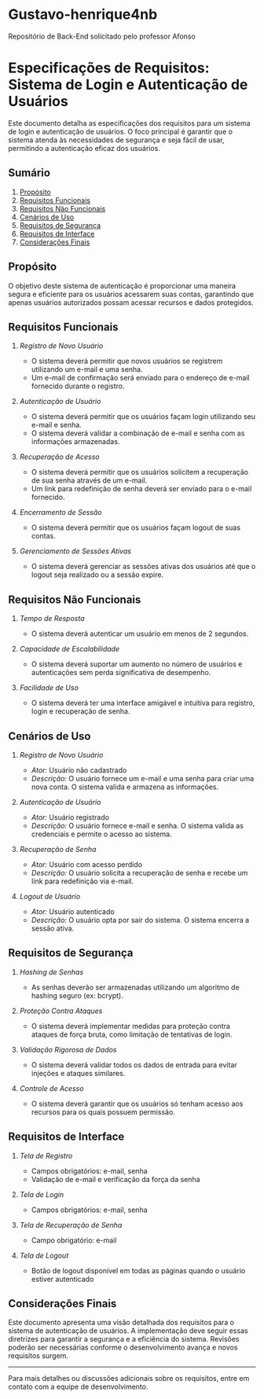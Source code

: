 # Gustavo-henrique4nb
Repositório de Back-End solicitado pelo professor Afonso

# Especificações de Requisitos: Sistema de Login e Autenticação de Usuários

Este documento detalha as especificações dos requisitos para um sistema de login e autenticação de usuários. O foco principal é garantir que o sistema atenda às necessidades de segurança e seja fácil de usar, permitindo a autenticação eficaz dos usuários.

## Sumário

1. [Propósito](#propósito)
2. [Requisitos Funcionais](#requisitos-funcionais)
3. [Requisitos Não Funcionais](#requisitos-não-funcionais)
4. [Cenários de Uso](#cenários-de-uso)
5. [Requisitos de Segurança](#requisitos-de-segurança)
6. [Requisitos de Interface](#requisitos-de-interface)
7. [Considerações Finais](#considerações-finais)

## Propósito

O objetivo deste sistema de autenticação é proporcionar uma maneira segura e eficiente para os usuários acessarem suas contas, garantindo que apenas usuários autorizados possam acessar recursos e dados protegidos.

## Requisitos Funcionais

1. *Registro de Novo Usuário*
   - O sistema deverá permitir que novos usuários se registrem utilizando um e-mail e uma senha.
   - Um e-mail de confirmação será enviado para o endereço de e-mail fornecido durante o registro.

2. *Autenticação de Usuário*
   - O sistema deverá permitir que os usuários façam login utilizando seu e-mail e senha.
   - O sistema deverá validar a combinação de e-mail e senha com as informações armazenadas.

3. *Recuperação de Acesso*
   - O sistema deverá permitir que os usuários solicitem a recuperação de sua senha através de um e-mail.
   - Um link para redefinição de senha deverá ser enviado para o e-mail fornecido.

4. *Encerramento de Sessão*
   - O sistema deverá permitir que os usuários façam logout de suas contas.

5. *Gerenciamento de Sessões Ativas*
   - O sistema deverá gerenciar as sessões ativas dos usuários até que o logout seja realizado ou a sessão expire.

## Requisitos Não Funcionais

1. *Tempo de Resposta*
   - O sistema deverá autenticar um usuário em menos de 2 segundos.

2. *Capacidade de Escalabilidade*
   - O sistema deverá suportar um aumento no número de usuários e autenticações sem perda significativa de desempenho.

3. *Facilidade de Uso*
   - O sistema deverá ter uma interface amigável e intuitiva para registro, login e recuperação de senha.

## Cenários de Uso

1. *Registro de Novo Usuário*
   - *Ator:* Usuário não cadastrado
   - *Descrição:* O usuário fornece um e-mail e uma senha para criar uma nova conta. O sistema valida e armazena as informações.

2. *Autenticação de Usuário*
   - *Ator:* Usuário registrado
   - *Descrição:* O usuário fornece e-mail e senha. O sistema valida as credenciais e permite o acesso ao sistema.

3. *Recuperação de Senha*
   - *Ator:* Usuário com acesso perdido
   - *Descrição:* O usuário solicita a recuperação de senha e recebe um link para redefinição via e-mail.

4. *Logout de Usuário*
   - *Ator:* Usuário autenticado
   - *Descrição:* O usuário opta por sair do sistema. O sistema encerra a sessão ativa.

## Requisitos de Segurança

1. *Hashing de Senhas*
   - As senhas deverão ser armazenadas utilizando um algoritmo de hashing seguro (ex: bcrypt).

2. *Proteção Contra Ataques*
   - O sistema deverá implementar medidas para proteção contra ataques de força bruta, como limitação de tentativas de login.

3. *Validação Rigorosa de Dados*
   - O sistema deverá validar todos os dados de entrada para evitar injeções e ataques similares.

4. *Controle de Acesso*
   - O sistema deverá garantir que os usuários só tenham acesso aos recursos para os quais possuem permissão.

## Requisitos de Interface

1. *Tela de Registro*
   - Campos obrigatórios: e-mail, senha
   - Validação de e-mail e verificação da força da senha

2. *Tela de Login*
   - Campos obrigatórios: e-mail, senha

3. *Tela de Recuperação de Senha*
   - Campo obrigatório: e-mail

4. *Tela de Logout*
   - Botão de logout disponível em todas as páginas quando o usuário estiver autenticado

## Considerações Finais

Este documento apresenta uma visão detalhada dos requisitos para o sistema de autenticação de usuários. A implementação deve seguir essas diretrizes para garantir a segurança e a eficiência do sistema. Revisões poderão ser necessárias conforme o desenvolvimento avança e novos requisitos surgem.

---

Para mais detalhes ou discussões adicionais sobre os requisitos, entre em contato com a equipe de desenvolvimento.
